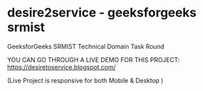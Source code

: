 # desire2service - geeksforgeeks srmist
GeeksforGeeks SRMIST Technical Domain Task Round

YOU CAN GO THROUGH A LIVE DEMO FOR THIS PROJECT:
https://desiretoservice.blogspot.com/

(Live Project is responsive for both Mobile & Desktop )
